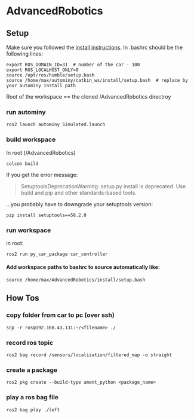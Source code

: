 # AdvancedRobotics

## Setup
Make sure you followed the [install instructions](https://docs.ros.org/en/humble/How-To-Guides/Installation-Troubleshooting.html).
In .bashrc should be the following lines:
```
export ROS_DOMAIN_ID=31  # number of the car - 100
export ROS_LOCALHOST_ONLY=0
source /opt/ros/humble/setup.bash
source /home/max/autominy/catkin_ws/install/setup.bash  # replace by your autominy install path
```

Root of the workspace == the cloned /AdvancedRobotics directroy

### run autominy
```
ros2 launch autominy Simulated.launch
```

### build workspace
In root (/AdvancedRobotics)
```
colcon build
```
If you get the error message: 
>SetuptoolsDeprecationWarning: setup.py install is deprecated. Use build and pip and other standards-based tools.

...you probably have to downgrade your setuptools version:
```
pip install setuptools==58.2.0
```

### run workspace
in root:
```
ros2 run py_car_package car_controller
```

#### Add workspace paths to bashrc to source automatically like:
```
source /home/max/AdvancedRobotics/install/setup.bash
```


## How Tos
### copy folder from car to pc (over ssh)
```
scp -r ros@192.168.43.131:~/<filename> ./
```

### record ros topic
```
ros2 bag record /sensors/localization/filtered_map -o straight
```

### create a package
```
ros2 pkg create --build-type ament_python <package_name>
```

### play a ros bag file
```
ros2 bag play ./left
```

